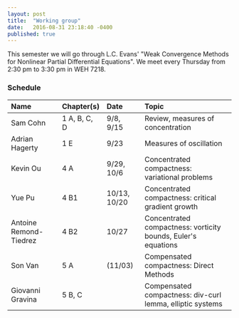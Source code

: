 ```yaml
---
layout: post
title:  "Working group"
date:   2016-08-31 23:18:40 -0400
published: true
---
```


This semester we will go through L.C. Evans' "Weak Convergence Methods for Nonlinear Partial Differential Equations". We meet every Thursday from 2:30 pm to 3:30 pm in WEH 7218.

### Schedule

| Name                   | Chapter(s)   | Date      | Topic                                                         |
|:-----------------------|:-------------|:--------------|:--------------------------------------------------------------|
| Sam Cohn               | 1 A, B, C, D | 9/8, 9/15     | Review, measures of concentration                             |
| Adrian Hagerty         | 1 E          | 9/23          | Measures of oscillation                                       |
| Kevin Ou               | 4 A          | 9/29, 10/6    | Concentrated compactness: variational problems                |
| Yue Pu                 | 4 B1         | 10/13, 10/20  | Concentrated compactness: critical gradient growth            |
| Antoine Remond-Tiedrez | 4 B2         |  10/27        | Concentrated compactness: vorticity bounds, Euler's equations |
| Son Van                | 5 A          |  (11/03)      | Compensated compactness: Direct Methods                       |
| Giovanni Gravina       | 5 B, C       |               | Compensated compactness: div-curl lemma, elliptic systems     |
